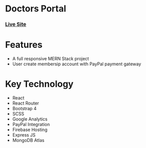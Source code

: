# Doctors Portal 
### [Live Site](https://power-x-gym-af156.web.app/)

# Features 
- A full responsive MERN Stack project  
- User create membersip account with PayPal payment gateway 


# Key Technology
- React 
- React Router 
- Bootstrap 4
- SCSS 
- Google Analytics 
- PayPal Integration
- Firebase Hosting 
- Express JS
- MongoDB Atlas 